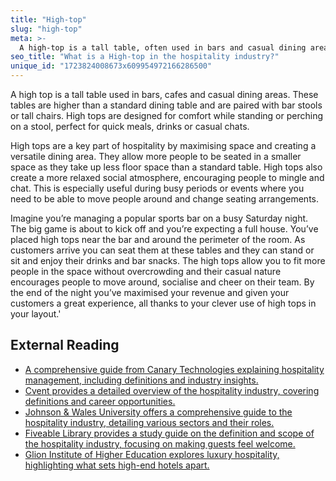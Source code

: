 ```yaml
---
title: "High-top"
slug: "high-top"
meta: >-
  A high-top is a tall table, often used in bars and casual dining areas, where guests can stand or sit on high stools. It promotes a relaxed, social atmosphere.
seo_title: "What is a High-top in the hospitality industry?"
unique_id: "1723824008673x609954972166286500"
---
```


A high top is a tall table used in bars, cafes and casual dining areas. These tables are higher than a standard dining table and are paired with bar stools or tall chairs. High tops are designed for comfort while standing or perching on a stool, perfect for quick meals, drinks or casual chats.

High tops are a key part of hospitality by maximising space and creating a versatile dining area. They allow more people to be seated in a smaller space as they take up less floor space than a standard table. High tops also create a more relaxed social atmosphere, encouraging people to mingle and chat. This is especially useful during busy periods or events where you need to be able to move people around and change seating arrangements.

Imagine you’re managing a popular sports bar on a busy Saturday night. The big game is about to kick off and you’re expecting a full house. You’ve placed high tops near the bar and around the perimeter of the room. As customers arrive you can seat them at these tables and they can stand or sit and enjoy their drinks and bar snacks. The high tops allow you to fit more people in the space without overcrowding and their casual nature encourages people to move around, socialise and cheer on their team. By the end of the night you’ve maximised your revenue and given your customers a great experience, all thanks to your clever use of high tops in your layout.'

## External Reading

- [A comprehensive guide from Canary Technologies explaining hospitality management, including definitions and industry insights.](https://www.canarytechnologies.com/hotel-terminology/hospitality-management)
- [Cvent provides a detailed overview of the hospitality industry, covering definitions and career opportunities.](https://www.cvent.com/en/blog/hospitality/what-is-the-hospitality-industry)
- [Johnson & Wales University offers a comprehensive guide to the hospitality industry, detailing various sectors and their roles.](https://online.jwu.edu/blog/your-comprehensive-guide-hospitality-industry/)
- [Fiveable Library provides a study guide on the definition and scope of the hospitality industry, focusing on making guests feel welcome.](https://library.fiveable.me/hospitality-management/unit-1/definition-scope-hospitality-industry/study-guide/u7qtIc5mHWGyrnOK)
- [Glion Institute of Higher Education explores luxury hospitality, highlighting what sets high-end hotels apart.](https://www.glion.edu/magazine/guide-to-luxury-hospitality/)